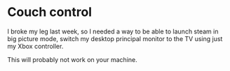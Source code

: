 # Couch control

I broke my leg last week, so I needed a way to be able to launch steam in big picture mode, switch my desktop principal 
monitor to the TV using just my Xbox controller. 

This will probably not work on your machine.